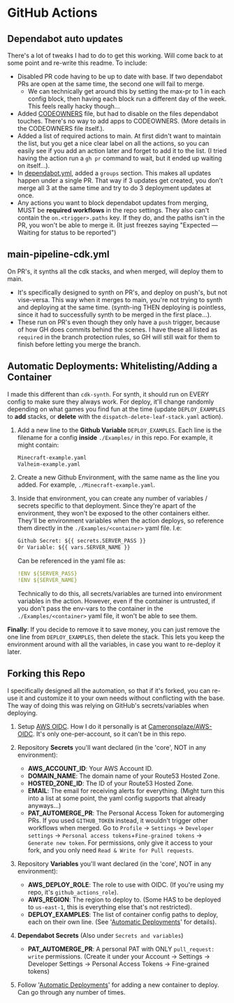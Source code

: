 # GitHub Actions

## Dependabot auto updates

There's a lot of tweaks I had to do to get this working. Will come back to at some point and re-write this readme. To include:

- Disabled PR code having to be up to date with base. If two dependabot PRs are open at the same time, the second one will fail to merge.
  - We can technically get around this by setting the max-pr to 1 in each config block, then having each block run a different day of the week. This feels really hacky though...
- Added [CODEOWNERS](../CODEOWNERS) file, but had to disable on the files dependabot touches. There's no way to add apps to CODEOWNERS. (More details in the CODEOWNERS file itself.).
- Added a list of required actions to main. At first didn't want to maintain the list, but you get a nice clear label on all the actions, so you can easily see if you add an action later and forget to add it to the list. (I tried having the action run a `gh pr` command to wait, but it ended up waiting on itself...).
- In [dependabot.yml](../dependabot.yml), added a `groups` section. This makes all updates happen under a single PR. That way if 3 updates get created, you don't merge all 3 at the same time and try to do 3 deployment updates at once.
- Any actions you want to block dependabot updates from merging, MUST be **required workflows** in the repo settings. They also can't contain the `on.<trigger>.paths` key. If they do, and the paths isn't in the PR, you won't be able to merge it. (It just freezes saying "Expected — Waiting for status to be reported")

## main-pipeline-cdk.yml

On PR's, it synths all the cdk stacks, and when merged, will deploy them to main.

- It's specifically designed to synth on PR's, and deploy on push's, but not vise-versa. This way when it merges to main, you're not trying to synth and deploying at the same time. (synth-ing THEN deploying is pointless, since it had to successfully synth to be merged in the first place...).
- These run on PR's even though they only have a `push` trigger, because of how GH does commits behind the scenes. I have these all listed as `required` in the branch protection rules, so GH will still wait for them to finish before letting you merge the branch.

## Automatic Deployments: Whitelisting/Adding a Container

I made this different than `cdk-synth`. For synth, it should run on EVERY config to make sure they always work. For deploy, it'll change randomly depending on what games you find fun at the time (update `DEPLOY_EXAMPLES` to **add** stacks, or **delete** with the `dispatch-delete-leaf-stack.yaml` action).

1) Add a new line to the **Github Variable** `DEPLOY_EXAMPLES`. Each line is the filename for a config **inside** `./Examples/` in this repo. For example, it might contain:

    ```txt
    Minecraft-example.yaml
    Valheim-example.yaml
    ```

2) Create a new Github Environment, with the same name as the line you added. For example, `./Minecraft-example.yaml`.

3) Inside that environment, you can create any number of variables / secrets specific to that deployment. Since they're apart of the environment, they won't be exposed to the other containers either. They'll be environment variables when the action deploys, so reference them directly in the `./Examples/<container>` yaml file. I.e:

    ```txt
    Github Secret: ${{ secrets.SERVER_PASS }}
    Or Variable: ${{ vars.SERVER_NAME }}
    ```

    Can be referenced in the yaml file as:

    ```yaml
    !ENV ${SERVER_PASS}
    !ENV ${SERVER_NAME}
    ```

    Technically to do this, all secrets/variables are turned into environment variables in the action. However, even if the container is untrusted, if you don't pass the env-vars to the container in the `./Examples/<container>` yaml file, it won't be able to see them.

**Finally**: If you decide to remove it to save money, you can just remove the one line from `DEPLOY_EXAMPLES`, then delete the stack. This lets you keep the environment around with all the variables, in case you want to re-deploy it later.

## Forking this Repo

I specifically designed all the automation, so that if it's forked, you can re-use it and customize it to your own needs without conflicting with the base. The way of doing this was relying on GitHub's secrets/variables when deploying.

1) Setup [AWS OIDC](https://docs.github.com/en/actions/security-for-github-actions/security-hardening-your-deployments/configuring-openid-connect-in-amazon-web-services). How I do it personally is at [Cameronsplaze/AWS-OIDC](https://github.com/Cameronsplaze/AWS-OIDC). It's only one-per-account, so it can't be in this repo.
2) Repository **Secrets** you'll want declared (in the 'core', NOT in any environment):

    - **AWS_ACCOUNT_ID**: Your AWS Account ID.
    - **DOMAIN_NAME**: The domain name of your Route53 Hosted Zone.
    - **HOSTED_ZONE_ID**: The ID of your Route53 Hosted Zone.
    - **EMAIL**: The email for receiving alerts for everything. (Might turn this into a list at some point, the yaml config supports that already anyways...)
    - **PAT_AUTOMERGE_PR**: The Personal Access Token for automerging PRs. If you used `GITHUB_TOKEN` instead, it wouldn't trigger other workflows when merged. Go to `Profile` -> `Settings` -> `Developer settings` -> `Personal access tokens`+`Fine-grained tokens` -> `Generate new token`. For permissions, only give it access to your fork, and you only need `Read & Write for Pull requests`.

3) Repository **Variables** you'll want declared (in the 'core', NOT in any environment):

    - **AWS_DEPLOY_ROLE**: The role to use with OIDC. (If you're using my repo, it's `github_actions_role`).
    - **AWS_REGION**: The region to deploy to. (Some HAS to be deployed to `us-east-1`, this is everything else that's not restricted).
    - **DEPLOY_EXAMPLES**: The list of container config paths to deploy, each on their own line. (See '[Automatic Deployments](#automatic-deployments-whitelistingadding-a-container)' for details).

4) **Dependabot Secrets** (Also under `Secrets and variables`)

    - **PAT_AUTOMERGE_PR**: A personal PAT with ONLY `pull_request: write` permissions. (Create it under your Account -> Settings -> Developer Settings -> Personal Access Tokens -> Fine-grained tokens)

5) Follow '[Automatic Deployments](#automatic-deployments-whitelistingadding-a-container)' for adding a new container to deploy. Can go through any number of times.
